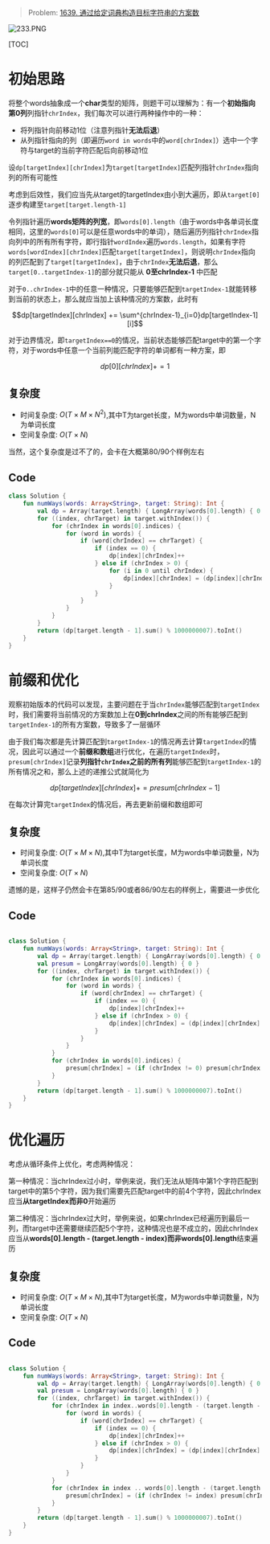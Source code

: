 > Problem: [1639. 通过给定词典构造目标字符串的方案数](https://leetcode.cn/problems/number-of-ways-to-form-a-target-string-given-a-dictionary/description/)

![233.PNG](https://pic.leetcode.cn/1692860064-HWOFDG-233.PNG)


[TOC]

# 初始思路
将整个words抽象成一个**char**类型的矩阵，则题干可以理解为：有一个**初始指向第0列**列指针`chrIndex`，我们每次可以进行两种操作中的一种：
- 将列指针向前移动1位（注意列指针**无法后退**）
- 从列指针指向的列（即遍历`word in words`中的`word[chrIndex]`）选中一个字符与target的当前字符匹配后向前移动1位

设`dp[targetIndex][chrIndex]`为`target[targetIndex]`匹配列指针`chrIndex`指向列的所有可能性

考虑到后效性，我们应当先从target的targetIndex由小到大遍历，即从`target[0]`逐步构建至`target[target.length-1]`

令列指针遍历**words矩阵的列宽**，即`words[0].length`（由于words中各单词长度相同，这里的`words[0]`可以是任意words中的单词），随后遍历列指针`chrIndex`指向列中的所有所有字符，即行指针`wordIndex`遍历`words.length`，如果有字符`words[wordIndex][chrIndex]`匹配`target[targetIndex]`，则说明`chrIndex`指向的列匹配到了`target[targetIndex]`，由于`chrIndex`**无法后退**，那么`target[0..targetIndex-1]`的部分就只能从 **0至chrIndex-1** 中匹配

对于`0..chrIndex-1`中的任意一种情况，只要能够匹配到`targetIndex-1`就能转移到当前的状态上，那么就应当加上该种情况的方案数，此时有

$$dp[targetIndex][chrIndex] += \sum^{chrIndex-1}_{i=0}dp[targetIndex-1][i]$$

对于边界情况，即`targetIndex==0`的情况，当前状态能够匹配target中的第一个字符，对于words中任意一个当前列能匹配字符的单词都有一种方案，即

$$dp[0][chrIndex] += 1$$

## 复杂度
- 时间复杂度:  $O(T\times M \times N^2)$,其中T为target长度，M为words中单词数量，N为单词长度
- 空间复杂度:  $O(T\times N)$

当然，这个复杂度是过不了的，会卡在大概第80/90个样例左右

## Code
```Kotlin []
class Solution {
    fun numWays(words: Array<String>, target: String): Int {
        val dp = Array(target.length) { LongArray(words[0].length) { 0 } }
        for ((index, chrTarget) in target.withIndex()) {
            for (chrIndex in words[0].indices) {
                for (word in words) {
                    if (word[chrIndex] == chrTarget) {
                        if (index == 0) {
                            dp[index][chrIndex]++
                        } else if (chrIndex > 0) {
                            for (i in 0 until chrIndex) {
                                dp[index][chrIndex] = (dp[index][chrIndex] + dp[index - 1][i]) % 1000000007
                            }
                        }
                    }
                }
            }
        }
        return (dp[target.length - 1].sum() % 1000000007).toInt()
    }
}
```

# 前缀和优化
观察初始版本的代码可以发现，主要问题在于当`chrIndex`能够匹配到`targetIndex`时，我们需要将当前情况的方案数加上在**0到chrIndex**之间的所有能够匹配到`targetIndex-1`的所有方案数，导致多了一层循环

由于我们每次都是先计算匹配到`targetIndex-1`的情况再去计算`targetIndex`的情况，因此可以通过一个**前缀和数组**进行优化，在遍历`targetIndex`时，`presum[chrIndex]`记录**列指针`chrIndex`之前的所有列**能够匹配到`targetIndex-1`的所有情况之和，那么上述的递推公式就简化为

$$dp[targetIndex][chrIndex] += presum[chrIndex-1]$$

在每次计算完`targetIndex`的情况后，再去更新前缀和数组即可

## 复杂度
- 时间复杂度:  $O(T\times M \times N)$,其中T为target长度，M为words中单词数量，N为单词长度
- 空间复杂度:  $O(T\times N)$

遗憾的是，这样子仍然会卡在第85/90或者86/90左右的样例上，需要进一步优化

## Code
```Kotlin []

class Solution {
    fun numWays(words: Array<String>, target: String): Int {
        val dp = Array(target.length) { LongArray(words[0].length) { 0 } }
        val presum = LongArray(words[0].length) { 0 }
        for ((index, chrTarget) in target.withIndex()) {
            for (chrIndex in words[0].indices) {
                for (word in words) {
                    if (word[chrIndex] == chrTarget) {
                        if (index == 0) {
                            dp[index][chrIndex]++
                        } else if (chrIndex > 0) {
                            dp[index][chrIndex] = (dp[index][chrIndex] + presum[chrIndex - 1]) % 1000000007
                        }
                    }
                }
            }
            for (chrIndex in words[0].indices) {
                presum[chrIndex] = (if (chrIndex != 0) presum[chrIndex - 1] else 0) + dp[index][chrIndex]
            }
        }
        return (dp[target.length - 1].sum() % 1000000007).toInt()
    }
}
```

# 优化遍历
考虑从循环条件上优化，考虑两种情况：

第一种情况：当chrIndex过小时，举例来说，我们无法从矩阵中第1个字符匹配到target中的第5个字符，因为我们需要先匹配target中的前4个字符，因此chrIndex应当**从targetIndex而非0**开始遍历

第二种情况：当chrIndex过大时，举例来说，如果chrIndex已经遍历到最后一列，而target中还需要继续匹配5个字符，这种情况也是不成立的，因此chrIndex应当从**words[0].length - (target.length - index)而非words[0].length**结束遍历

## 复杂度
- 时间复杂度:  $O(T\times M \times N)$,其中T为target长度，M为words中单词数量，N为单词长度
- 空间复杂度:  $O(T\times N)$

## Code
```Kotlin []

class Solution {
    fun numWays(words: Array<String>, target: String): Int {
        val dp = Array(target.length) { LongArray(words[0].length) { 0 } }
        val presum = LongArray(words[0].length) { 0 }
        for ((index, chrTarget) in target.withIndex()) {
            for (chrIndex in index..words[0].length - (target.length - index)) {
                for (word in words) {
                    if (word[chrIndex] == chrTarget) {
                        if (index == 0) {
                            dp[index][chrIndex]++
                        } else if (chrIndex > 0) {
                            dp[index][chrIndex] = (dp[index][chrIndex] + presum[chrIndex - 1]) % 1000000007
                        }
                    }
                }
            }
            for (chrIndex in index .. words[0].length - (target.length - index)) {
                presum[chrIndex] = (if (chrIndex != index) presum[chrIndex - 1] else 0) + dp[index][chrIndex]
            }
        }
        return (dp[target.length - 1].sum() % 1000000007).toInt()
    }
}
```
